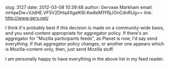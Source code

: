 slug:    3127
date:    2012-03-08 10:39:48
author:  Gervase Markham
email:   mHqwDw+VJdHE.VF5V2DHq4XgalK6I.Kw8eM1YRjJOnCdnRUg==
link:     http://www.gerv.net/

I think it's probably best if this decision is made on a
community-wide basis, and you send content appropriate for aggregator
policy. If there's an aggregator for "Mozilla participants feeds", as
Planet is now, I'd say send everything. If that aggregator policy
changes, or another one appears which is Mozilla-content-only, then,
just send Mozilla stuff.

I am personally happy to have everything in the above list in my feed reader.

